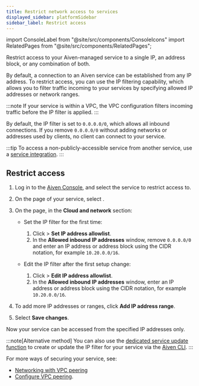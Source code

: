 ```yaml
---
title: Restrict network access to services
displayed_sidebar: platformSidebar
sidebar_label: Restrict access
---
```


import ConsoleLabel from "@site/src/components/ConsoleIcons"
import RelatedPages from "@site/src/components/RelatedPages";

Restrict access to your Aiven-managed service to a single IP, an address block, or any combination of both.

By default, a connection to an Aiven service can be established from any IP address. To
restrict access, you can use the IP filtering capability, which allows you to filter
traffic incoming to your services by specifying allowed IP addresses or network ranges.

:::note
If your service is within a VPC, the VPC configuration filters incoming traffic before the
IP filter is applied.
:::

By default, the IP filter is set to `0.0.0.0/0`, which allows all inbound connections. If you
remove `0.0.0.0/0` without adding networks or addresses used by clients, no client can
connect to your service.

:::tip
To access a non-publicly-accessible service from another service, use a
[service integration](/docs/platform/concepts/service-integration).
:::

## Restrict access

1. Log in to the [Aiven Console](https://console.aiven.io), and select the service to restrict
   access to.
1. On the <ConsoleLabel name="overview"/> page of your service, select
   <ConsoleLabel name="service settings"/>.
1. On the <ConsoleLabel name="service settings"/> page, in the **Cloud and
   network** section:

   - Set the IP filter for the first time:

     1. Click <ConsoleLabel name="actions"/> > **Set IP address allowlist**.
     1. In the **Allowed inbound IP addresses** window, remove `0.0.0.0/0` and enter an IP
        address or address block using the CIDR notation, for example `10.20.0.0/16`.

   - Edit the IP filter after the first setup change:

     1. Click <ConsoleLabel name="actions"/> > **Edit IP address allowlist**.
     1. In the **Allowed inbound IP addresses** window, enter an IP address or address
        block using the CIDR notation, for example `10.20.0.0/16`.

1. To add more IP addresses or ranges, click **Add IP address range**.
1. Select **Save changes**.

Now your service can be accessed from the specified IP addresses only.

:::note[Alternative method]
You can also use the
[dedicated service update function](/docs/tools/cli/service-cli#avn-cli-service-update) to
create or update the IP filter for your service via the [Aiven CLI](/docs/tools/cli).
:::

<RelatedPages/>

For more ways of securing your service, see:

- [Networking with VPC peering](/docs/platform/concepts/cloud-security#networking-with-vpc-peering)
- [Configure VPC peering](/docs/platform/howto/manage-project-vpc#create-a-project-vpc).
